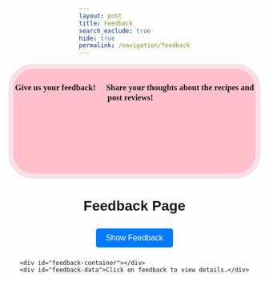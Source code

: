 ```yaml
---
layout: post
title: Feedback
search_exclude: true
hide: true
permalink: /navigation/feedback
---
```


<div style="text-align: center;" class="header">
    <h3>Give us your feedback! 💬 Share your thoughts about the recipes and post reviews! 🍴</h3>
</div>

<style>
    .header {
        border: 10px solid #F5E1E7;
        border-radius: 50px;
        background-color: pink;
        text-align: center;
        padding: 5px 0;
        height: 200px;
        font-family: 'Playfair Display', serif;
    }
</style>

<html lang="en">
<head>
    <meta charset="UTF-8">
    <meta name="viewport" content="width=device-width, initial-scale=1.0">
    <title>Feedback Page</title>
    <style>
        body {
            font-family: Arial, sans-serif;
            display: flex;
            flex-direction: column;
            align-items: center;
            margin-top: 50px;
        }
        button {
            padding: 10px 20px;
            font-size: 16px;
            margin: 10px;
            background-color: #007bff;
            color: white;
            border: none;
            border-radius: 5px;
            cursor: pointer;
        }
        button:hover {
            background-color: #0056b3;
        }
        #feedback-container {
            display: flex;
            flex-direction: column;
            align-items: center;
            margin-top: 20px;
        }
        #feedback-data {
            display: none;
            border: 1px solid #ddd;
            border-radius: 5px;
            background: #f9f9f9;
            padding: 10px;
            text-align: center;
            max-width: 400px;
        }
    </style>
</head>
<body>
    <h1>Feedback Page</h1>
    <button onclick="fetchFeedbackData()">Show Feedback</button>

    <div id="feedback-container"></div>
    <div id="feedback-data">Click on feedback to view details.</div>

<script>
        var pythonURI = location.hostname.includes("localhost") || location.hostname === "127.0.0.1" 
            ? "http://127.0.0.1:8887" 
            : "https://takeabyte.stu.nighthawkcodingsociety.com";

        async function fetchFeedbackData() {
            const apiUrl = pythonURI + "/api/feedback/getAll";

            try {
                const response = await fetch(apiUrl, {
                    method: 'GET', 
                    headers: { 'Authorization': `Bearer ${localStorage.getItem('jwt')}` }
                });

                if (response.ok) {
                    const data = await response.json();
                    const container = document.getElementById('feedback-container');
                    container.innerHTML = '';

                    data.forEach(feedback => {
                        const button = document.createElement('button');
                        button.textContent = `${feedback.recipe}: ${feedback.written_feedback.substring(0, 30)}...`;
                        button.onclick = () => displayFeedbackDetails(feedback);
                        container.appendChild(button);
                    });
                } else {
                    alert('Failed to load feedback');
                }
            } catch (error) {
                alert(`Error: ${error.message}`);
            }
        }

        function displayFeedbackDetails(feedback) {
            const feedbackDataDiv = document.getElementById('feedback-data');
            feedbackDataDiv.style.display = 'block';
            feedbackDataDiv.innerHTML = `
                <h3>${feedback.recipe}</h3>
                <p><strong>Feedback:</strong> ${feedback.written_feedback}</p>
                <p><strong>Name:</strong> ${feedback.name}</p>
                <p><strong>Cuisine:</strong> ${feedback.cuisine}</p>
                <p><strong>Thumbs Up:</strong> ${feedback.thumbs_up}</p>
                <p><strong>Thumbs Down:</strong> ${feedback.thumbs_down}</p>
                <button onclick="deleteFeedback(${feedback.id})">Delete Feedback</button>
                <button onclick="editFeedback(${feedback.id}, '${feedback.written_feedback}')">Edit Feedback</button>
            `;
        }

        async function deleteFeedback(feedbackId) {
            try {
                const response = await fetch(pythonURI + '/api/feedback/delete', {
                    method: 'DELETE',
                    headers: {
                        'Content-Type': 'application/json',
                        'Authorization': `Bearer ${localStorage.getItem('jwt')}`
                    },
                    body: JSON.stringify({ id: feedbackId })
                });

                if (response.ok) {
                    alert('Feedback deleted successfully!');
                    fetchFeedbackData();
                } else {
                    alert('Error deleting feedback');
                }
            } catch (error) {
                alert(`Error: ${error.message}`);
            }
        }

        async function editFeedback(feedbackId, oldContent) {
            const newContent = prompt('Edit your feedback:', oldContent);
            if (newContent) {
                try {
                    const response = await fetch(pythonURI + '/api/feedback/update', {
                        method: 'PUT',
                        headers: {
                            'Content-Type': 'application/json',
                            'Authorization': `Bearer ${localStorage.getItem('jwt')}`
                        },
                        body: JSON.stringify({ id: feedbackId, written_feedback: newContent })
                    });

                    if (response.ok) {
                        alert('Feedback updated successfully!');
                        fetchFeedbackData();
                    } else {
                        alert('Error updating feedback');
                    }
                } catch (error) {
                    alert(`Error: ${error.message}`);
                }
            }
        }


    <!-- Form to Add New Feedback -->
    <form id="add-feedback-form">
        <h2>Submit Your Feedback</h2>
        <label for="name">Your Name:</label>
        <input type="text" id="name" name="name" required>

        <label for="cuisine">Cuisine:</label>
        <input type="text" id="cuisine" name="cuisine" required>

        <label for="recipe">Recipe Name:</label>
        <input type="text" id="recipe" name="recipe" required>

        <label for="thumbs_up">Thumbs Up:</label>
        <input type="number" id="thumbs_up" name="thumbs_up" required>

        <label for="thumbs_down">Thumbs Down:</label>
        <input type="number" id="thumbs_down" name="thumbs_down" required>

        <label for="written_feedback">Written Feedback:</label>
        <textarea id="written_feedback" name="written_feedback" required></textarea>

        <button type="button" onclick="addFeedback()">Submit Feedback</button>
    </form>

    <script>
        async function addFeedback() {
            const form = document.getElementById('add-feedback-form');
            const feedbackData = {
                name: form.name.value.trim(),
                cuisine: form.cuisine.value.trim(),
                recipe: form.recipe.value.trim(),
                thumbs_up: form.thumbs_up.value.trim(),
                thumbs_down: form.thumbs_down.value.trim(),
                written_feedback: form.written_feedback.value.trim()
            };

            if (Object.values(feedbackData).some(val => !val)) {
                alert('Please fill all fields');
                return;
            }

            try {
                const response = await fetch(pythonURI + '/api/feedback/addFeedback', {
                    method: 'POST',
                    headers: {
                        'Content-Type': 'application/json',
                        'Authorization': `Bearer ${localStorage.getItem('jwt')}`
                    },
                    body: JSON.stringify(feedbackData)
                });

                if (response.ok) {
                    alert('Feedback submitted successfully!');
                    form.reset();
                    fetchFeedbackData();
                } else {
                    alert('Failed to submit feedback');
                }
            } catch (error) {
                alert(`Error: ${error.message}`);
            }
        }
</script>
</body>
</html>
